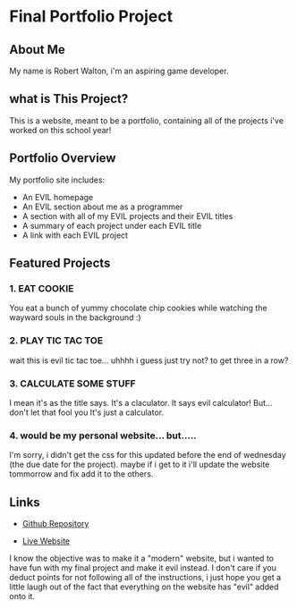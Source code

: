 # Final Portfolio Project

## About Me

My name is Robert Walton, i'm an aspiring game developer.

## what is This Project?

This is a website, meant to be a portfolio, containing all of the projects i've worked on this school year!

## Portfolio Overview

My portfolio site includes:

- An EVIL homepage
- An EVIL section about me as a programmer
- A section with all of my EVIL projects and their EVIL titles
- A summary of each project under each EVIL title
- A link with each EVIL project

## Featured Projects

### 1. EAT COOKIE
You eat a bunch of yummy chocolate chip cookies while watching the wayward souls in the background :)

### 2. PLAY TIC TAC TOE
wait this is evil tic tac toe... uhhhh
i guess just try not? to get three in a row?

### 3. CALCULATE SOME STUFF
I mean it's as the title says. It's a claculator.
It says evil calculator!
But... don't let that fool you
It's just a calculator.

### 4. would be my personal website... but.....
I'm sorry, i didn't get the css for this updated before the end of wednesday (the due date for the project).
maybe if i get to it i'll update the website tommorrow and fix add it to the others.

## Links

- [Github Repository](https://github.com/Pixelldude/Final-Project-RW)
  
- [Live Website](https://pixelldude.github.io/Final-Project-RW)


I know the objective was to make it a "modern" website, but i wanted to have fun with my final project and make it evil instead.
I don't care if you deduct points for not following all of the instructions, i just hope you get a little laugh out of the fact
that everything on the website has "evil" added onto it.

